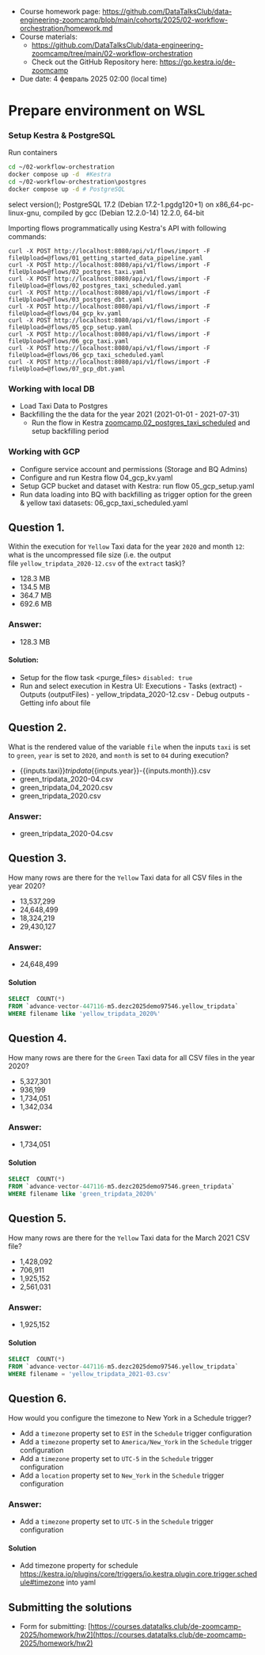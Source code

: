 - Course homework page: https://github.com/DataTalksClub/data-engineering-zoomcamp/blob/main/cohorts/2025/02-workflow-orchestration/homework.md
- Course materials:
	- https://github.com/DataTalksClub/data-engineering-zoomcamp/tree/main/02-workflow-orchestration
	- Check out the GitHub Repository here: https://go.kestra.io/de-zoomcamp
- Due date: 4 февраль 2025 02:00 (local time)

# Prepare environment on WSL
### Setup Kestra & PostgreSQL
Run containers 
```bash
cd ~/02-workflow-orchestration
docker compose up -d  #Kestra
cd ~/02-workflow-orchestration\postgres
docker compose up -d # PostgreSQL
```
select version();
PostgreSQL 17.2 (Debian 17.2-1.pgdg120+1) on x86_64-pc-linux-gnu, compiled by gcc (Debian 12.2.0-14) 12.2.0, 64-bit


Importing flows programmatically using Kestra's API with following commands:
```shell
curl -X POST http://localhost:8080/api/v1/flows/import -F fileUpload=@flows/01_getting_started_data_pipeline.yaml
curl -X POST http://localhost:8080/api/v1/flows/import -F fileUpload=@flows/02_postgres_taxi.yaml
curl -X POST http://localhost:8080/api/v1/flows/import -F fileUpload=@flows/02_postgres_taxi_scheduled.yaml
curl -X POST http://localhost:8080/api/v1/flows/import -F fileUpload=@flows/03_postgres_dbt.yaml
curl -X POST http://localhost:8080/api/v1/flows/import -F fileUpload=@flows/04_gcp_kv.yaml
curl -X POST http://localhost:8080/api/v1/flows/import -F fileUpload=@flows/05_gcp_setup.yaml
curl -X POST http://localhost:8080/api/v1/flows/import -F fileUpload=@flows/06_gcp_taxi.yaml
curl -X POST http://localhost:8080/api/v1/flows/import -F fileUpload=@flows/06_gcp_taxi_scheduled.yaml
curl -X POST http://localhost:8080/api/v1/flows/import -F fileUpload=@flows/07_gcp_dbt.yaml
```
### Working with local DB
- Load Taxi Data to Postgres
- Backfilling the the data for the year 2021 (2021-01-01 - 2021-07-31)
	- Run the flow in Kestra [zoomcamp.02_postgres_taxi_scheduled](http://localhost:8080/ui/flows/edit/zoomcamp/02_postgres_taxi_scheduled) and setup backfilling period
### Working with GCP
- Configure service account and permissions (Storage and BQ Admins)
- Configure and run Kestra flow 04_gcp_kv.yaml
- Setup GCP bucket and dataset with Kestra: run flow 05_gcp_setup.yaml
- Run data loading into BQ with backfilling as trigger option for the green & yellow taxi datasets: 06_gcp_taxi_scheduled.yaml


## Question 1.
Within the execution for `Yellow` Taxi data for the year `2020` and month `12`: what is the uncompressed file size (i.e. the output file `yellow_tripdata_2020-12.csv` of the `extract` task)?
- 128.3 MB
- 134.5 MB
- 364.7 MB
- 692.6 MB
### Answer:  
- 128.3 MB
#### Solution: 
- Setup for the flow task <purge_files> `disabled: true` 
- Run and select execution in Kestra UI: Executions - Tasks (extract) - Outputs (outputFiles) - yellow_tripdata_2020-12.csv - Debug outputs - Getting info about file


## Question 2. 
What is the rendered value of the variable `file` when the inputs `taxi` is set to `green`, `year` is set to `2020`, and `month` is set to `04` during execution?
- {{inputs.taxi}}_tripdata_{{inputs.year}}-{{inputs.month}}.csv
- green_tripdata_2020-04.csv
- green_tripdata_04_2020.csv
- green_tripdata_2020.csv
### Answer:  
- green_tripdata_2020-04.csv

## Question 3. 
How many rows are there for the `Yellow` Taxi data for all CSV files in the year 2020?
- 13,537,299
- 24,648,499
- 18,324,219
- 29,430,127
### Answer:  
- 24,648,499

#### Solution
```sql
SELECT  COUNT(*)
FROM `advance-vector-447116-m5.dezc2025demo97546.yellow_tripdata`
WHERE filename like 'yellow_tripdata_2020%'

```
## Question 4.
How many rows are there for the `Green` Taxi data for all CSV files in the year 2020?
- 5,327,301
- 936,199
- 1,734,051
- 1,342,034
### Answer:  
- 1,734,051
#### Solution
```sql
SELECT  COUNT(*)
FROM `advance-vector-447116-m5.dezc2025demo97546.green_tripdata`
WHERE filename like 'green_tripdata_2020%'
```

## Question 5. 
How many rows are there for the `Yellow` Taxi data for the March 2021 CSV file?
- 1,428,092
- 706,911
- 1,925,152
- 2,561,031
### Answer:  
- 1,925,152

#### Solution
```sql
SELECT  COUNT(*)
FROM `advance-vector-447116-m5.dezc2025demo97546.yellow_tripdata`
WHERE filename = 'yellow_tripdata_2021-03.csv'
```

## Question 6. 
How would you configure the timezone to New York in a Schedule trigger?
- Add a `timezone` property set to `EST` in the `Schedule` trigger configuration
- Add a `timezone` property set to `America/New_York` in the `Schedule` trigger configuration
- Add a `timezone` property set to `UTC-5` in the `Schedule` trigger configuration
- Add a `location` property set to `New_York` in the `Schedule` trigger configuration
### Answer:  
- Add a `timezone` property set to `UTC-5` in the `Schedule` trigger configuration

#### Solution
- Add timezone property for schedule https://kestra.io/plugins/core/triggers/io.kestra.plugin.core.trigger.schedule#timezone into yaml

## Submitting the solutions
- Form for submitting: [https://courses.datatalks.club/de-zoomcamp-2025/homework/hw2](https://courses.datatalks.club/de-zoomcamp-2025/homework/hw2)
